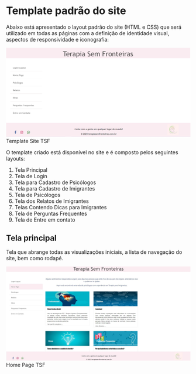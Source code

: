 # Template padrão do site

Abaixo está apresentado o layout padrão do site (HTML e CSS) que será utilizado em todas as páginas com a definição de identidade visual, aspectos de responsividade e iconografia:


![template Site TSF](img/Template.jpg)Template Site TSF

O template criado está disponível no site       e é composto pelos seguintes layouts:

1. Tela Principal
2. Tela de Login
3. Tela para Cadastro de Psicólogos
4. Tela para Cadastro de Imigrantes
5. Tela de Psicólogos
6. Tela dos Relatos de Imigrantes
7. Telas Contendo Dicas para Imigrantes 
8. Tela de Perguntas Frequentes
9. Tela de Entre em contato

## Tela principal

Tela que abrange todas as visualizações iniciais, a lista de navegação do site, bem como rodapé.

![Home_Page](img/Home_page.JPG)Home Page TSF
